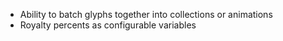 - Ability to batch glyphs together into collections or animations
- Royalty percents as configurable variables